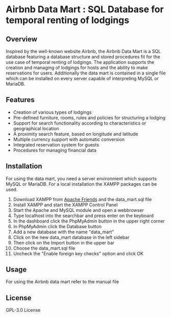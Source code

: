 # Airbnb Data Mart : SQL Database for temporal renting of lodgings

## Overview
Inspired by the well-known website Airbnb, the Airbnb Data Mart is a SQL database featuring a database structure and stored procedures fit for the use case of temporal renting of lodgings.
The application supports the creation and managing of lodgings for hosts and the ability to make reservations for users.
Additionally the data mart is contained in a single file which can be installed on every server capable of interpreting MySQL or MariaDB.

## Features
* Creation of various types of lodgings
* Pre-defined furniture, rooms, rules and policies for structuring a lodging
* Support for search functionality according to characteristics or geographical location
* A proximity search feature, based on longitude and latitude
* Multiple currency support with automatic conversion
* Integrated reservation system for guests
* Procedures for managing financial data

## Installation
For using the data mart, you need a server environment which supports MySQL or MariaDB. For a local installation the XAMPP packages can be used.
1. Download XAMPP from [Apache Friends](https://www.apachefriends.org/) and the data_mart.sql file
2. Install XAMPP and start the XAMPP Control Panel
3. Start the Apache and MySQL module and open a webbrowser
4. Type localhost into the searchbar and press enter on the keyboard
5. In the dashboard click the PhpMyAdmin button in the upper right corner
6. In PhpMyAdmin click the Database button
7. Add a new database with the name "data_mart"
8. Click on the new data_mart database in the left sidebar
9. Then click on the Import button in the upper bar
10. Choose the data_mart.sql file
11. Uncheck the "Enable foreign key checks" option and click OK

## Usage
For using the Airbnb data mart refer to the manual file

## License
GPL-3.0 License
